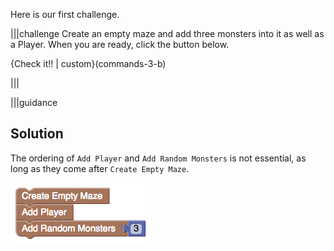 Here is our first challenge.

|||challenge
Create an empty maze and add three monsters into it as well as a Player. When you are ready, click the button below.

{Check it!! | custom}(commands-3-b)

|||

|||guidance
## Solution

The ordering of `Add Player` and `Add Random Monsters` is not essential, as long as they come after `Create Empty Maze`.

![](.guides/img/challenge-4.png)
